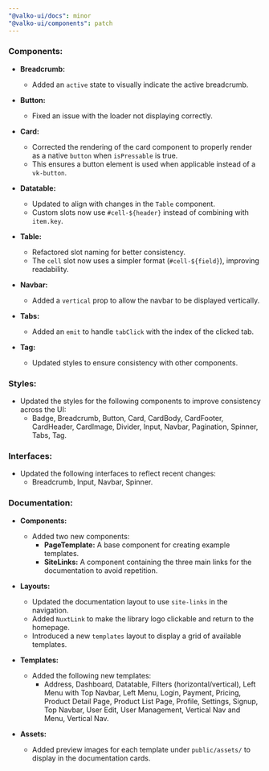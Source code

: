 ```yaml
---
"@valko-ui/docs": minor
"@valko-ui/components": patch
---
```


### Components:

- **Breadcrumb:**
  - Added an `active` state to visually indicate the active breadcrumb.

- **Button:**
  - Fixed an issue with the loader not displaying correctly.

- **Card:**
  - Corrected the rendering of the card component to properly render as a native `button` when `isPressable` is true.
  - This ensures a button element is used when applicable instead of a `vk-button`.

- **Datatable:**
  - Updated to align with changes in the `Table` component.
  - Custom slots now use `#cell-${header}` instead of combining with `item.key`.

- **Table:**
  - Refactored slot naming for better consistency.
  - The `cell` slot now uses a simpler format (`#cell-${field}`), improving readability.

- **Navbar:**
  - Added a `vertical` prop to allow the navbar to be displayed vertically.

- **Tabs:**
  - Added an `emit` to handle `tabClick` with the index of the clicked tab.

- **Tag:**
  - Updated styles to ensure consistency with other components.

### Styles:

- Updated the styles for the following components to improve consistency across the UI:
  - Badge, Breadcrumb, Button, Card, CardBody, CardFooter, CardHeader, CardImage, Divider, Input, Navbar, Pagination, Spinner, Tabs, Tag.

### Interfaces:

- Updated the following interfaces to reflect recent changes:
  - Breadcrumb, Input, Navbar, Spinner.

### Documentation:

- **Components:**
  - Added two new components:
    - **PageTemplate:** A base component for creating example templates.
    - **SiteLinks:** A component containing the three main links for the documentation to avoid repetition.
  
- **Layouts:**
  - Updated the documentation layout to use `site-links` in the navigation.
  - Added `NuxtLink` to make the library logo clickable and return to the homepage.
  - Introduced a new `templates` layout to display a grid of available templates.

- **Templates:**
  - Added the following new templates:
    - Address, Dashboard, Datatable, Filters (horizontal/vertical), Left Menu with Top Navbar, Left Menu, Login, Payment, Pricing, Product Detail Page, Product List Page, Profile, Settings, Signup, Top Navbar, User Edit, User Management, Vertical Nav and Menu, Vertical Nav.

- **Assets:**
  - Added preview images for each template under `public/assets/` to display in the documentation cards.
